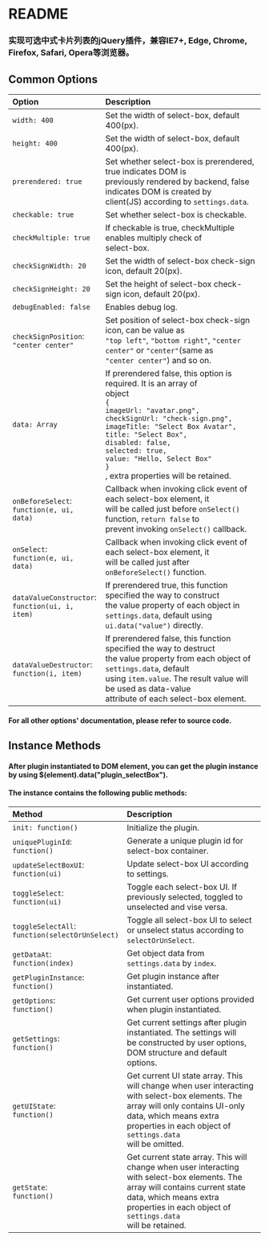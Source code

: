# README
### 实现可选中式卡片列表的jQuery插件，兼容IE7+, Edge, Chrome, Firefox, Safari, Opera等浏览器。

## Common Options
|         Option         |                          Description                              |
|:-----------------------|:------------------------------------------------------------------|
| `width: 400`           | Set the width of select-box, default 400(px).                     |
| `height: 400`          | Set the width of select-box, default 400(px).                     |
| `prerendered: true`    | Set whether select-box is prerendered, true indicates DOM is <br/>previously rendered by backend, false indicates DOM is created by <br/>client(JS) according to `settings.data`.|
| `checkable: true`      | Set whether select-box is checkable.                              |
| `checkMultiple: true`  | If checkable is true, checkMultiple enables multiply check of <br/>select-box.|
| `checkSignWidth: 20`   | Set the width of select-box check-sign icon, default 20(px).      |
| `checkSignHeight: 20`  | Set the height of select-box check-sign icon, default 20(px).     |
| `debugEnabled: false`  | Enables debug log.                                                |
| `checkSignPosition`: <br/>`"center center"`| Set position of select-box check-sign icon, can be value as <br/>`"top left"`, `"bottom right"`, `"center center"` or `"center"`(same as <br/>`"center center"`) and so on.|
| `data: Array`          | If prerendered false, this option is required. It is an array of <br/>object<br/>`{`<br/>`imageUrl: "avatar.png",`<br/>`checkSignUrl: "check-sign.png",`<br/>`imageTitle: "Select Box Avatar",`<br/>`title: "Select Box",`<br/>`disabled: false,`<br/>`selected: true,`<br/>`value: "Hello, Select Box"`<br/>`}`<br/>, extra properties will be retained.|
| `onBeforeSelect`: <br/>`function(e, ui, data)`| Callback when invoking click event of each select-box element, it <br/>will be called just before `onSelect()` function, `return false` to <br/>prevent invoking `onSelect()` callback.|
| `onSelect`: <br/>`function(e, ui, data)`| Callback when invoking click event of each select-box element, it <br/>will be called just after `onBeforeSelect()` function.|
| `dataValueConstructor`: <br/>`function(ui, i, item)`| If prerendered true, this function specified the way to construct <br/>the value property of each object in `settings.data`, default using <br/>`ui.data("value")` directly.|
| `dataValueDestructor`: <br/>`function(i, item)`| If prerendered false, this function specified the way to destruct <br/>the value property from each object of `settings.data`, default <br/>using `item.value`. The result value will be used as data-value <br/>attribute of each select-box element.|

#### For all other options' documentation, please refer to source code.

## Instance Methods
#### After plugin instantiated to DOM element, you can get the plugin instance by using $(element).data("plugin_selectBox").
#### The instance contains the following public methods:

|         Method         |                          Description                              |
|:-----------------------|:------------------------------------------------------------------|
| `init: function()`     | Initialize the plugin.                                            |
| `uniquePluginId`: <br/>`function()`| Generate a unique plugin id for select-box container. |
| `updateSelectBoxUI`: <br/>`function(ui)`| Update select-box UI according to settings.      |
| `toggleSelect`: <br/>`function(ui)`| Toggle each select-box UI. If previously selected, toggled to <br/>unselected and vise versa.|
| `toggleSelectAll`: <br/>`function(selectOrUnSelect)`| Toggle all select-box UI to select or unselect status according to<br/>`selectOrUnSelect`.|
| `getDataAt`: <br/>`function(index)`| Get object data from `settings.data` by `index`.      |
| `getPluginInstance`: <br/>`function()`| Get plugin instance after instantiated.            |
| `getOptions`: <br/>`function()`| Get current user options provided when plugin instantiated.|
| `getSettings`: <br/>`function()`| Get current settings after plugin instantiated. The settings will <br/>be constructed by user options, DOM structure and default options.|
| `getUIState`: <br/>`function()`| Get current UI state array. This will change when user interacting <br/>with select-box elements. The array will only contains UI-only <br/>data, which means extra properties in each object of `settings.data` <br/>will be omitted.|
| `getState`: <br/>`function()`| Get current state array. This will change when user interacting <br/>with select-box elements. The array will contains current state <br/>data, which means extra properties in each object of `settings.data` <br/>will be retained.|


